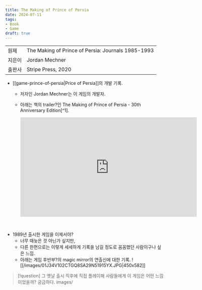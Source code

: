 ```yaml
---
title: The Making of Prince of Persia
date: 2024-07-11
tags:
- Book
- Game
draft: true
---
```


| | |
| --- | --- |
| 원제 | The Making of Prince of Persia: Journals 1985-1993 |
| 지은이 | Jordan Mechner |
| 출판사 | Stripe Press, 2020 |

- [[game-prince-of-persia|Price of Persia]]의 개발 기록.
    - 저자인 Jordan Mechner는 이 게임의 개발자.

    - 아래는 책의 trailer?인 The Making of Prince of Persia - 30th Anniversary Edition[^1].
        <iframe width="560" height="315" src="https://www.youtube.com/embed/Jbk5qH2-1S8?si=Bw1OgN20JSaME8f3" title="YouTube video player" frameborder="0" allow="accelerometer; autoplay; clipboard-write; encrypted-media; gyroscope; picture-in-picture; web-share" referrerpolicy="strict-origin-when-cross-origin" allowfullscreen></iframe>
    
<BR />

- 1989년 출시한 게임을 이제서야?
    - 너무 때늦은 것 아닌가 싶지만,
    - 다른 한편으로는 이렇게 세세하게 기록을 남길 정도로 꼼꼼했던 사람이구나 싶은 느낌.
    - 아래는 게임 후반부?의 magic mirror의 연출신에 대한 기록.
        ![[/images/01J34V102CTGQ8SA29N51915YX.JPG|450x582]]


> [!question] 그 옛날 출시 직후에 직접 플레이해 사람들에게 이 게임은 어떤 느낌이었을까? 궁금하다.
images/